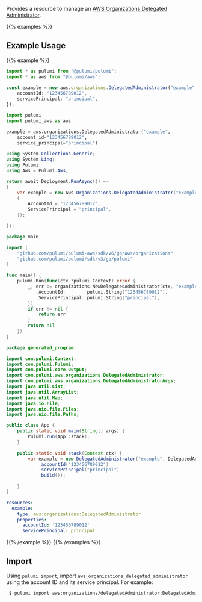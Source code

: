 Provides a resource to manage an [AWS Organizations Delegated Administrator](https://docs.aws.amazon.com/organizations/latest/APIReference/API_RegisterDelegatedAdministrator.html).

{{% examples %}}
## Example Usage
{{% example %}}

```typescript
import * as pulumi from "@pulumi/pulumi";
import * as aws from "@pulumi/aws";

const example = new aws.organizations.DelegatedAdministrator("example", {
    accountId: "123456789012",
    servicePrincipal: "principal",
});
```
```python
import pulumi
import pulumi_aws as aws

example = aws.organizations.DelegatedAdministrator("example",
    account_id="123456789012",
    service_principal="principal")
```
```csharp
using System.Collections.Generic;
using System.Linq;
using Pulumi;
using Aws = Pulumi.Aws;

return await Deployment.RunAsync(() => 
{
    var example = new Aws.Organizations.DelegatedAdministrator("example", new()
    {
        AccountId = "123456789012",
        ServicePrincipal = "principal",
    });

});
```
```go
package main

import (
	"github.com/pulumi/pulumi-aws/sdk/v6/go/aws/organizations"
	"github.com/pulumi/pulumi/sdk/v3/go/pulumi"
)

func main() {
	pulumi.Run(func(ctx *pulumi.Context) error {
		_, err := organizations.NewDelegatedAdministrator(ctx, "example", &organizations.DelegatedAdministratorArgs{
			AccountId:        pulumi.String("123456789012"),
			ServicePrincipal: pulumi.String("principal"),
		})
		if err != nil {
			return err
		}
		return nil
	})
}
```
```java
package generated_program;

import com.pulumi.Context;
import com.pulumi.Pulumi;
import com.pulumi.core.Output;
import com.pulumi.aws.organizations.DelegatedAdministrator;
import com.pulumi.aws.organizations.DelegatedAdministratorArgs;
import java.util.List;
import java.util.ArrayList;
import java.util.Map;
import java.io.File;
import java.nio.file.Files;
import java.nio.file.Paths;

public class App {
    public static void main(String[] args) {
        Pulumi.run(App::stack);
    }

    public static void stack(Context ctx) {
        var example = new DelegatedAdministrator("example", DelegatedAdministratorArgs.builder()        
            .accountId("123456789012")
            .servicePrincipal("principal")
            .build());

    }
}
```
```yaml
resources:
  example:
    type: aws:organizations:DelegatedAdministrator
    properties:
      accountId: '123456789012'
      servicePrincipal: principal
```
{{% /example %}}
{{% /examples %}}

## Import

Using `pulumi import`, import `aws_organizations_delegated_administrator` using the account ID and its service principal. For example:

```sh
 $ pulumi import aws:organizations/delegatedAdministrator:DelegatedAdministrator example 123456789012/config.amazonaws.com
```
 